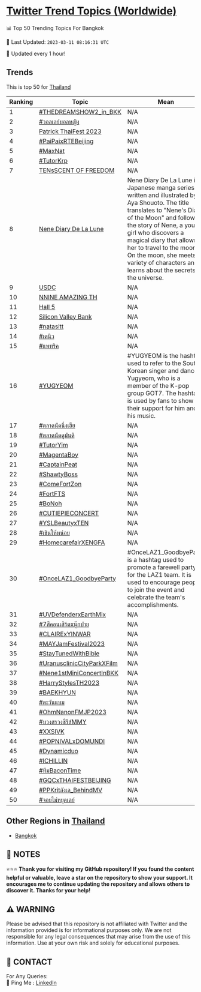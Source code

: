 [Twitter Trend Topics (Worldwide)](https://github.com/ErcinDedeoglu/Twitter-Trend-Topics)
==========


📊 Top 50 Trending Topics For Bangkok

📆 Last Updated: `2023-03-11 08:16:31 UTC`

🔧 Updated every 1 hour!


## Trends

This is top 50 for [Thailand](</Thailand>)

| Ranking | Topic | Mean |
| ------- | ------------ | ------------ |
| 1 | [#THEDREAMSHOW2_in_BKK](http://twitter.com/search?q=%23THEDREAMSHOW2_in_BKK) | N/A |
| 2 | [#วอลเลย์บอลหญิง](http://twitter.com/search?q=%23%e0%b8%a7%e0%b8%ad%e0%b8%a5%e0%b9%80%e0%b8%a5%e0%b8%a2%e0%b9%8c%e0%b8%9a%e0%b8%ad%e0%b8%a5%e0%b8%ab%e0%b8%8d%e0%b8%b4%e0%b8%87) | N/A |
| 3 | [Patrick ThaiFest 2023](http://twitter.com/search?q=Patrick+ThaiFest+2023) | N/A |
| 4 | [#PaiPaixRTEBeijing](http://twitter.com/search?q=%23PaiPaixRTEBeijing) | N/A |
| 5 | [#MaxNat](http://twitter.com/search?q=%23MaxNat) | N/A |
| 6 | [#TutorKrp](http://twitter.com/search?q=%23TutorKrp) | N/A |
| 7 | [TENsSCENT OF FREEDOM](http://twitter.com/search?q=TENsSCENT+OF+FREEDOM) | N/A |
| 8 | [Nene Diary De La Lune](http://twitter.com/search?q=Nene+Diary+De+La+Lune) | Nene Diary De La Lune is a Japanese manga series written and illustrated by Aya Shouoto. The title translates to "Nene's Diary of the Moon" and follows the story of Nene, a young girl who discovers a magical diary that allows her to travel to the moon. On the moon, she meets a variety of characters and learns about the secrets of the universe. |
| 9 | [USDC](http://twitter.com/search?q=USDC) | N/A |
| 10 | [NNINE AMAZING TH](http://twitter.com/search?q=NNINE+AMAZING+TH) | N/A |
| 11 | [Hall 5](http://twitter.com/search?q=Hall+5) | N/A |
| 12 | [Silicon Valley Bank](http://twitter.com/search?q=Silicon+Valley+Bank) | N/A |
| 13 | [#natasitt](http://twitter.com/search?q=%23natasitt) | N/A |
| 14 | [#เตนิว](http://twitter.com/search?q=%23%e0%b9%80%e0%b8%95%e0%b8%99%e0%b8%b4%e0%b8%a7) | N/A |
| 15 | [#แพทริค](http://twitter.com/search?q=%23%e0%b9%81%e0%b8%9e%e0%b8%97%e0%b8%a3%e0%b8%b4%e0%b8%84) | N/A |
| 16 | [#YUGYEOM](http://twitter.com/search?q=%23YUGYEOM) | #YUGYEOM is the hashtag used to refer to the South Korean singer and dancer, Yugyeom, who is a member of the K-pop group GOT7. The hashtag is used by fans to show their support for him and his music. |
| 17 | [#ตลาดนัดนิ่งเฮีย](http://twitter.com/search?q=%23%e0%b8%95%e0%b8%a5%e0%b8%b2%e0%b8%94%e0%b8%99%e0%b8%b1%e0%b8%94%e0%b8%99%e0%b8%b4%e0%b9%88%e0%b8%87%e0%b9%80%e0%b8%ae%e0%b8%b5%e0%b8%a2) | N/A |
| 18 | [#ตลาดนัดดูมันดิ](http://twitter.com/search?q=%23%e0%b8%95%e0%b8%a5%e0%b8%b2%e0%b8%94%e0%b8%99%e0%b8%b1%e0%b8%94%e0%b8%94%e0%b8%b9%e0%b8%a1%e0%b8%b1%e0%b8%99%e0%b8%94%e0%b8%b4) | N/A |
| 19 | [#TutorYim](http://twitter.com/search?q=%23TutorYim) | N/A |
| 20 | [#MagentaBoy](http://twitter.com/search?q=%23MagentaBoy) | N/A |
| 21 | [#CaptainPeat](http://twitter.com/search?q=%23CaptainPeat) | N/A |
| 22 | [#ShawtyBoss](http://twitter.com/search?q=%23ShawtyBoss) | N/A |
| 23 | [#ComeFortZon](http://twitter.com/search?q=%23ComeFortZon) | N/A |
| 24 | [#FortFTS](http://twitter.com/search?q=%23FortFTS) | N/A |
| 25 | [#BoNoh](http://twitter.com/search?q=%23BoNoh) | N/A |
| 26 | [#CUTIEPIECONCERT](http://twitter.com/search?q=%23CUTIEPIECONCERT) | N/A |
| 27 | [#YSLBeautyxTEN](http://twitter.com/search?q=%23YSLBeautyxTEN) | N/A |
| 28 | [#เขินให้หน่อย](http://twitter.com/search?q=%23%e0%b9%80%e0%b8%82%e0%b8%b4%e0%b8%99%e0%b9%83%e0%b8%ab%e0%b9%89%e0%b8%ab%e0%b8%99%e0%b9%88%e0%b8%ad%e0%b8%a2) | N/A |
| 29 | [#HomecarefairXENGFA](http://twitter.com/search?q=%23HomecarefairXENGFA) | N/A |
| 30 | [#OnceLAZ1_GoodbyeParty](http://twitter.com/search?q=%23OnceLAZ1_GoodbyeParty) | #OnceLAZ1_GoodbyeParty is a hashtag used to promote a farewell party for the LAZ1 team. It is used to encourage people to join the event and celebrate the team's accomplishments. |
| 31 | [#UVDefenderxEarthMix](http://twitter.com/search?q=%23UVDefenderxEarthMix) | N/A |
| 32 | [#7สีคอนเสิร์ตxนุ๊กปาย](http://twitter.com/search?q=%237%e0%b8%aa%e0%b8%b5%e0%b8%84%e0%b8%ad%e0%b8%99%e0%b9%80%e0%b8%aa%e0%b8%b4%e0%b8%a3%e0%b9%8c%e0%b8%95x%e0%b8%99%e0%b8%b8%e0%b9%8a%e0%b8%81%e0%b8%9b%e0%b8%b2%e0%b8%a2) | N/A |
| 33 | [#CLAIRExYINWAR](http://twitter.com/search?q=%23CLAIRExYINWAR) | N/A |
| 34 | [#MAYJamFestival2023](http://twitter.com/search?q=%23MAYJamFestival2023) | N/A |
| 35 | [#StayTunedWithBible](http://twitter.com/search?q=%23StayTunedWithBible) | N/A |
| 36 | [#UranusclinicCityParkXFilm](http://twitter.com/search?q=%23UranusclinicCityParkXFilm) | N/A |
| 37 | [#Nene1stMiniConcertInBKK](http://twitter.com/search?q=%23Nene1stMiniConcertInBKK) | N/A |
| 38 | [#HarryStylesTH2023](http://twitter.com/search?q=%23HarryStylesTH2023) | N/A |
| 39 | [#BAEKHYUN](http://twitter.com/search?q=%23BAEKHYUN) | N/A |
| 40 | [#ตะวันแบม](http://twitter.com/search?q=%23%e0%b8%95%e0%b8%b0%e0%b8%a7%e0%b8%b1%e0%b8%99%e0%b9%81%e0%b8%9a%e0%b8%a1) | N/A |
| 41 | [#OhmNanonFMJP2023](http://twitter.com/search?q=%23OhmNanonFMJP2023) | N/A |
| 42 | [#บวงสรวงซีรีส์MMY](http://twitter.com/search?q=%23%e0%b8%9a%e0%b8%a7%e0%b8%87%e0%b8%aa%e0%b8%a3%e0%b8%a7%e0%b8%87%e0%b8%8b%e0%b8%b5%e0%b8%a3%e0%b8%b5%e0%b8%aa%e0%b9%8cMMY) | N/A |
| 43 | [#XXSIVK](http://twitter.com/search?q=%23XXSIVK) | N/A |
| 44 | [#POPNIVALxDOMUNDI](http://twitter.com/search?q=%23POPNIVALxDOMUNDI) | N/A |
| 45 | [#Dynamicduo](http://twitter.com/search?q=%23Dynamicduo) | N/A |
| 46 | [#ICHILLIN](http://twitter.com/search?q=%23ICHILLIN) | N/A |
| 47 | [#ทีมBaconTime](http://twitter.com/search?q=%23%e0%b8%97%e0%b8%b5%e0%b8%a1BaconTime) | N/A |
| 48 | [#GQCxTHAIFESTBEIJING](http://twitter.com/search?q=%23GQCxTHAIFESTBEIJING) | N/A |
| 49 | [#PPKritลังเล_BehindMV](http://twitter.com/search?q=%23PPKrit%e0%b8%a5%e0%b8%b1%e0%b8%87%e0%b9%80%e0%b8%a5_BehindMV) | N/A |
| 50 | [#จอยไม่หยุดเลย์](http://twitter.com/search?q=%23%e0%b8%88%e0%b8%ad%e0%b8%a2%e0%b9%84%e0%b8%a1%e0%b9%88%e0%b8%ab%e0%b8%a2%e0%b8%b8%e0%b8%94%e0%b9%80%e0%b8%a5%e0%b8%a2%e0%b9%8c) | N/A |



## Other Regions in [Thailand](</Thailand>)

* [Bangkok](</Thailand/Bangkok.md>)



## 📝 NOTES

⭐⭐⭐ **Thank you for visiting my GitHub repository! If you found the content helpful or valuable, leave a star on the repository to show your support. It encourages me to continue updating the repository and allows others to discover it. Thanks for your help!**


## ⚠️ WARNING

Please be advised that this repository is not affiliated with Twitter and the information provided is for informational purposes only. We are not responsible for any legal consequences that may arise from the use of this information. Use at your own risk and solely for educational purposes.


## 📨 CONTACT

 For Any Queries:  
            🏓 Ping Me : [LinkedIn](https://www.linkedin.com/in/ercindedeoglu/)
